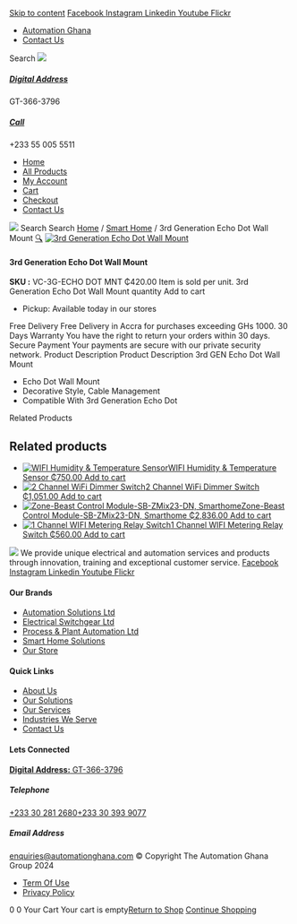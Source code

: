 [Skip to content](https://store.automationghana.com/product/3rd-generation-echo-dot-wall-mount/#content)
[ Facebook ](https://www.facebook.com/automationgh/) [ Instagram ](https://www.instagram.com/automationgh/) [ Linkedin ](https://www.linkedin.com/company/the-automation-ghana-limited/) [ Youtube ](https://www.youtube.com/channel/UCurrRDUSm5oIW39VXjn1u0w) [ Flickr ](https://www.flickr.com/photos/181794037@N07/)
  * [ Automation Ghana ](https://automationghana.com)
  * [ Contact Us ](https://store.automationghana.com/contact/)


Search
[ ![](https://store.automationghana.com/wp-content/uploads/2024/04/Website-TAGG-Logo-BLUE.png) ](https://store.automationghana.com/)
[ ](https://maps.app.goo.gl/m4xeaagWCNbLk4jM6)
#####  [ Digital Address ](https://maps.app.goo.gl/m4xeaagWCNbLk4jM6)
GT-366-3796 
[ ](tel:+233550055511)
#####  [ Call ](tel:+233550055511)
+233 55 005 5511 
  * [Home](https://store.automationghana.com/)
  * [All Products](https://store.automationghana.com/shop/)
  * [My Account](https://store.automationghana.com/my-account/)
  * [Cart](https://store.automationghana.com/cart/)
  * [Checkout](https://store.automationghana.com/checkout/)
  * [Contact Us](https://store.automationghana.com/contact/)


[![](https://store.automationghana.com/wp-content/uploads/2024/04/AutomationGhana_logo_white.png)](https://store.automationghana.com)
Search
Search
[Home](https://store.automationghana.com) / [Smart Home](https://store.automationghana.com/product-category/smart-home/) / 3rd Generation Echo Dot Wall Mount
[🔍](https://store.automationghana.com/product/3rd-generation-echo-dot-wall-mount/)
[![3rd Generation Echo Dot Wall Mount](https://store.automationghana.com/wp-content/uploads/2021/10/3rd-Generation-Echo-Dot-Wall-Mount.jpg)](https://store.automationghana.com/wp-content/uploads/2021/10/3rd-Generation-Echo-Dot-Wall-Mount.jpg)
####  3rd Generation Echo Dot Wall Mount 
**SKU :** VC-3G-ECHO DOT MNT 
₵420.00
Item is sold per unit.
3rd Generation Echo Dot Wall Mount quantity
Add to cart
  * Pickup: Available today in our stores


Free Delivery 
Free Delivery in Accra for purchases exceeding GHs 1000. 
30 Days Warranty 
You have the right to return your orders within 30 days. 
Secure Payment 
Your payments are secure with our private security network. 
Product Description
Product Description
3rd GEN Echo Dot Wall Mount 
  * Echo Dot Wall Mount
  * Decorative Style, Cable Management
  * Compatible With 3rd Generation Echo Dot


Related Products 
## Related products
  * [![WIFI Humidity & Temperature Sensor](https://store.automationghana.com/wp-content/uploads/2021/10/WIFI-Humidity-Temperature-Sensor-300x300.jpg)WIFI Humidity & Temperature Sensor ₵750.00 ](https://store.automationghana.com/product/wifi-humidity-temperature-sensor/)
[Add to cart](https://store.automationghana.com/product/3rd-generation-echo-dot-wall-mount/?add-to-cart=3580)
  * [![2 Channel WiFi Dimmer Switch](https://store.automationghana.com/wp-content/uploads/2021/10/image.thumb_.png.53d2d5bf0ada5ff3649de0faf116a756-300x300.png)2 Channel WiFi Dimmer Switch ₵1,051.00 ](https://store.automationghana.com/product/2-channel-wifi-dimmer-switch/)
[Add to cart](https://store.automationghana.com/product/3rd-generation-echo-dot-wall-mount/?add-to-cart=3571)
  * [![Zone-Beast Control Module-SB-ZMix23-DN, Smarthome](https://store.automationghana.com/wp-content/uploads/2021/03/DSC0766_1600x1067dF7bb3gOp6MrT_600x600-300x300.jpg)Zone-Beast Control Module-SB-ZMix23-DN, Smarthome ₵2,836.00 ](https://store.automationghana.com/product/smarthome-digital-output-dimmer-module/)
[Add to cart](https://store.automationghana.com/product/3rd-generation-echo-dot-wall-mount/?add-to-cart=3316)
  * [![1 Channel WIFI Metering Relay Switch](https://store.automationghana.com/wp-content/uploads/2021/03/shelly1pm_x1-1000x1000-1-1-300x300.jpg)1 Channel WIFI Metering Relay Switch ₵560.00 ](https://store.automationghana.com/product/wifi-operated-relay-switch-16-a-with-power-measurement/)
[Add to cart](https://store.automationghana.com/product/3rd-generation-echo-dot-wall-mount/?add-to-cart=3302)


![](https://store.automationghana.com/wp-content/uploads/2024/04/AutomationGhana_logo_white.png)
We provide unique electrical and automation services and products through innovation, training and exceptional customer service.
[ Facebook ](https://www.facebook.com/automationgh/) [ Instagram ](https://www.instagram.com/automationgh/) [ Linkedin ](https://www.linkedin.com/company/the-automation-ghana-limited/) [ Youtube ](https://www.youtube.com/channel/UCurrRDUSm5oIW39VXjn1u0w) [ Flickr ](https://www.flickr.com/photos/181794037@N07/)
#### Our Brands
  * [ Automation Solutions Ltd ](https://store.automationghana.com/product/3rd-generation-echo-dot-wall-mount/)
  * [ Electrical Switchgear Ltd ](https://store.automationghana.com/product/3rd-generation-echo-dot-wall-mount/)
  * [ Process & Plant Automation Ltd ](https://store.automationghana.com/product/3rd-generation-echo-dot-wall-mount/)
  * [ Smart Home Solutions ](https://store.automationghana.com/product/3rd-generation-echo-dot-wall-mount/)
  * [ Our Store ](https://store.automationghana.com/product/3rd-generation-echo-dot-wall-mount/)


#### Quick Links
  * [ About Us ](https://store.automationghana.com/product/3rd-generation-echo-dot-wall-mount/)
  * [ Our Solutions ](https://store.automationghana.com/product/3rd-generation-echo-dot-wall-mount/)
  * [ Our Services ](https://store.automationghana.com/product/3rd-generation-echo-dot-wall-mount/)
  * [ Industries We Serve ](https://store.automationghana.com/product/3rd-generation-echo-dot-wall-mount/)
  * [ Contact Us ](https://store.automationghana.com/product/3rd-generation-echo-dot-wall-mount/)


#### Lets Connected
[**Digital Address:** GT-366-3796](https://maps.app.goo.gl/m4xeaagWCNbLk4jM6)
#####  Telephone 
[ +233 30 281 2680](tel:+233302812680)[+233 30 393 9077](https://store.automationghana.com/product/3rd-generation-echo-dot-wall-mount/+233303939077)
#####  Email Address 
enquiries@automationghana.com 
© Copyright The Automation Ghana Group 2024
  * [ Term Of Use ](https://store.automationghana.com/product/3rd-generation-echo-dot-wall-mount/)
  * [ Privacy Policy ](https://store.automationghana.com/product/3rd-generation-echo-dot-wall-mount/)


0
0
Your Cart
Your cart is empty[Return to Shop](https://store.automationghana.com/shop/)
[Continue Shopping](https://store.automationghana.com/product/3rd-generation-echo-dot-wall-mount/)

